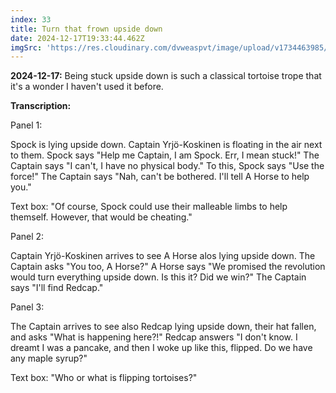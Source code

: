 ```yaml
---
index: 33
title: Turn that frown upside down
date: 2024-12-17T19:33:44.462Z
imgSrc: 'https://res.cloudinary.com/dvweaspvt/image/upload/v1734463985/033_al2x4t.png'
---
```


**2024-12-17:** Being stuck upside down is such a classical tortoise trope that it's a wonder I haven't used it before.

**Transcription:**

Panel 1:

Spock is lying upside down. Captain Yrjö-Koskinen is floating in the air next to them. Spock says "Help me Captain, I am Spock. Err, I mean stuck!" The Captain says "I can't, I have no physical body." To this, Spock says "Use the force!" The Captain says "Nah, can't be bothered. I'll tell A Horse to help you."

Text box: "Of course, Spock could use their malleable limbs to help themself. However, that would be cheating."

Panel 2:

Captain Yrjö-Koskinen arrives to see A Horse alos lying upside down. The Captain asks "You too, A Horse?" A Horse says "We promised the revolution would turn everything upside down. Is this it? Did we win?" The Captain says "I'll find Redcap."

Panel 3:

The Captain arrives to see also Redcap lying upside down, their hat fallen, and asks "What is happening here?!" Redcap answers "I don't know. I dreamt I was a pancake, and then I woke up like this, flipped. Do we have any maple syrup?"

Text box: "Who or what is flipping tortoises?"
